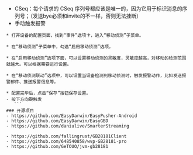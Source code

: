 - CSeq：每个请求的 CSeq 序列号都应该是唯一的，因为它用于标识消息的序列号；（发送bye必须和invite的不一样，否则无法挂断）
- 手动触发报警
 ```
 * 打开设备的配置页面，找到“事件”选项卡，进入“移动侦测”子菜单。

* 在“移动侦测”子菜单中，勾选“启用移动侦测”选项。

* 在“启用移动侦测”选项下面，可以设置移动侦测的灵敏度，灵敏度越高，对移动的检测范围就越大。可以根据需要进行设置。

* 在“移动侦测联动”选项中，可以设置当设备检测到移动侦测时，触发报警动作，比如发送报警邮件、推送报警信息等。

* 配置完毕后，点击“保存”按钮保存设置。
 - 按下方向键触发
    ```  
### 开源项目
- https://github.com/EasyDarwin/EasyPusher-Android
- https://github.com/EasyDarwin/EasyGBD
- https://github.com/daniulive/SmarterStreaming

- https://github.com/fallingrust/GB28181Client
- https://github.com/648540858/wvp-GB28181-pro
- https://github.com/GeTOUO/jvm-gb28181
